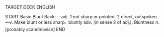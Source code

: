TARGET DECK
ENGLISH

START
Basic
Blunt
Back: —adj. 1 not sharp or pointed. 2 direct, outspoken. —v. Make blunt or less sharp.  bluntly adv. (in sense 2 of adj.). Bluntness n. [probably scandinavian]
END
